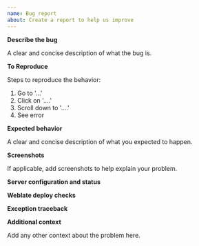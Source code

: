 ```yaml
---
name: Bug report
about: Create a report to help us improve
---
```


**Describe the bug**

A clear and concise description of what the bug is.

**To Reproduce**

Steps to reproduce the behavior:

1. Go to '...'
2. Click on '....'
3. Scroll down to '....'
4. See error

**Expected behavior**

A clear and concise description of what you expected to happen.

**Screenshots**

If applicable, add screenshots to help explain your problem.

**Server configuration and status**

<!--
Please paste the output of `list_versions` command over here. Depending on
installation these can be executed in different way, please consult
https://docs.weblate.org/en/latest/admin/management.html for more details.

On pip installed Weblate:

weblate list_versions

On Git checkout:

./manage.py list_versions

Using docker-compose:

docker-compose exec weblate weblate list_versions
-->

**Weblate deploy checks**

<!--
Please paste the output of check --deploy command over here. Depending on
installation these can be executed in different way, please consult
https://docs.weblate.org/en/latest/admin/management.html for more details.

On pip installed Weblate:

weblate check --deploy

On Git checkout:

./manage.py check --deploy

Using docker-compose:

docker-compose exec --user weblate weblate weblate check --deploy
-->

**Exception traceback**

<!--
In case you observed server error or crash, please see
<https://docs.weblate.org/en/latest/contributing/debugging.html>
for information how to obtain that.
-->

**Additional context**

Add any other context about the problem here.

